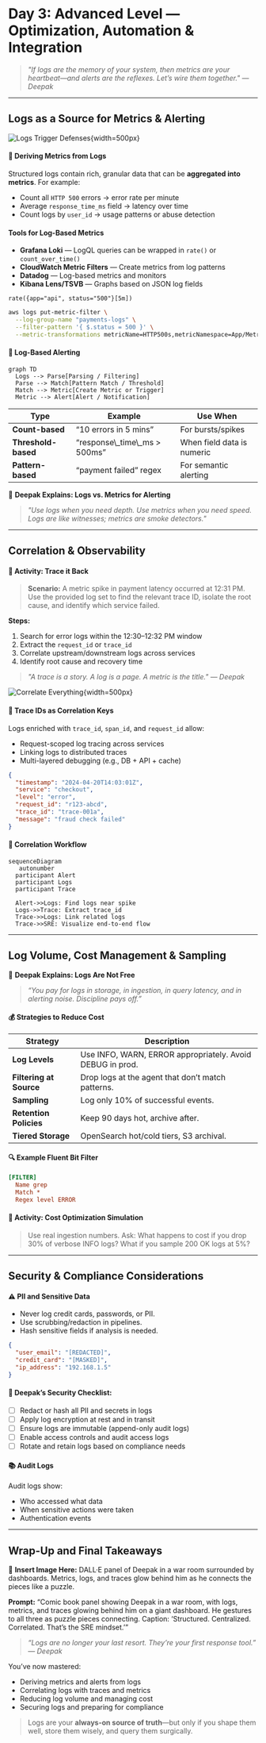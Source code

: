 # **Day 3: Advanced Level — Optimization, Automation & Integration**

> *"If logs are the memory of your system, then metrics are your heartbeat—and alerts are the reflexes. Let’s wire them together." — Deepak*

---

## **Logs as a Source for Metrics & Alerting**

![Logs Trigger Defenses](images/day-03-advanced-panel-1.png){width=500px}

#### 🔄 Deriving Metrics from Logs

Structured logs contain rich, granular data that can be **aggregated into metrics**. For example:

- Count all `HTTP 500` errors → error rate per minute
- Average `response_time_ms` field → latency over time
- Count logs by `user_id` → usage patterns or abuse detection

#### Tools for Log-Based Metrics

- **Grafana Loki** — LogQL queries can be wrapped in `rate()` or `count_over_time()`
- **CloudWatch Metric Filters** — Create metrics from log patterns
- **Datadog** — Log-based metrics and monitors
- **Kibana Lens/TSVB** — Graphs based on JSON log fields

```logql
rate({app="api", status="500"}[5m])
```

```bash
aws logs put-metric-filter \
  --log-group-name "payments-logs" \
  --filter-pattern '{ $.status = 500 }' \
  --metric-transformations metricName=HTTP500s,metricNamespace=App/Metrics,metricValue=1
```

#### 🔔 Log-Based Alerting

```mermaid
graph TD
  Logs --> Parse[Parsing / Filtering]
  Parse --> Match[Pattern Match / Threshold]
  Match --> Metric[Create Metric or Trigger]
  Metric --> Alert[Alert / Notification]
```

| Type                | Example                       | Use When                   |
| ------------------- | ----------------------------- | -------------------------- |
| **Count-based**     | “10 errors in 5 mins”         | For bursts/spikes          |
| **Threshold-based** | “response\\_time\\_ms > 500ms” | When field data is numeric |
| **Pattern-based**   | “payment failed” regex        | For semantic alerting      |

📘 **Deepak Explains: Logs vs. Metrics for Alerting**

> *"Use logs when you need depth. Use metrics when you need speed. Logs are like witnesses; metrics are smoke detectors."*

---

## **Correlation & Observability**

#### 🧪 Activity: Trace it Back

> **Scenario:** A metric spike in payment latency occurred at 12:31 PM. Use the provided log set to find the relevant trace ID, isolate the root cause, and identify which service failed.

**Steps:**
1. Search for error logs within the 12:30–12:32 PM window
2. Extract the `request_id` or `trace_id`
3. Correlate upstream/downstream logs across services
4. Identify root cause and recovery time

> *"A trace is a story. A log is a page. A metric is the title." — Deepak*

![Correlate Everything](images/day-03-advance-panel-2.png){width=500px}

#### 🔁 Trace IDs as Correlation Keys

Logs enriched with `trace_id`, `span_id`, and `request_id` allow:

- Request-scoped log tracing across services
- Linking logs to distributed traces
- Multi-layered debugging (e.g., DB + API + cache)

```json
{
  "timestamp": "2024-04-20T14:03:01Z",
  "service": "checkout",
  "level": "error",
  "request_id": "r123-abcd",
  "trace_id": "trace-001a",
  "message": "fraud check failed"
}
```

#### 🧩 Correlation Workflow

```mermaid
sequenceDiagram
   autonumber
  participant Alert
  participant Logs
  participant Trace

  Alert->>Logs: Find logs near spike
  Logs->>Trace: Extract trace_id
  Trace->>Logs: Link related logs
  Trace->>SRE: Visualize end-to-end flow
```

---

## **Log Volume, Cost Management & Sampling**

📘 **Deepak Explains: Logs Are Not Free**

> *“You pay for logs in storage, in ingestion, in query latency, and in alerting noise. Discipline pays off.”*

#### 💰 Strategies to Reduce Cost

| Strategy                | Description                                               |
| ----------------------- | --------------------------------------------------------- |
| **Log Levels**          | Use INFO, WARN, ERROR appropriately. Avoid DEBUG in prod. |
| **Filtering at Source** | Drop logs at the agent that don’t match patterns.         |
| **Sampling**            | Log only 10% of successful events.                        |
| **Retention Policies**  | Keep 90 days hot, archive after.                          |
| **Tiered Storage**      | OpenSearch hot/cold tiers, S3 archival.                   |

#### 🔍 Example Fluent Bit Filter

```ini
[FILTER]
  Name grep
  Match *
  Regex level ERROR
```

#### 🧪 Activity: Cost Optimization Simulation

> Use real ingestion numbers. Ask: What happens to cost if you drop 30% of verbose INFO logs? What if you sample 200 OK logs at 5%?

---

## **Security & Compliance Considerations**

#### ⚠️ PII and Sensitive Data

- Never log credit cards, passwords, or PII.
- Use scrubbing/redaction in pipelines.
- Hash sensitive fields if analysis is needed.

```json
{
  "user_email": "[REDACTED]",
  "credit_card": "[MASKED]",
  "ip_address": "192.168.1.5"
}
```

#### 🧠 Deepak’s Security Checklist:

- [ ] Redact or hash all PII and secrets in logs
- [ ] Apply log encryption at rest and in transit
- [ ] Ensure logs are immutable (append-only audit logs)
- [ ] Enable access controls and audit access logs
- [ ] Rotate and retain logs based on compliance needs

#### 📚 Audit Logs

Audit logs show:

- Who accessed what data
- When sensitive actions were taken
- Authentication events

---

## **Wrap-Up and Final Takeaways**

📸 **Insert Image Here:** DALL·E panel of Deepak in a war room surrounded by dashboards. Metrics, logs, and traces glow behind him as he connects the pieces like a puzzle.

**Prompt:** “Comic book panel showing Deepak in a war room, with logs, metrics, and traces glowing behind him on a giant dashboard. He gestures to all three as puzzle pieces connecting. Caption: ‘Structured. Centralized. Correlated. That’s the SRE mindset.’”

> *“Logs are no longer your last resort. They’re your first response tool.” — Deepak*

You’ve now mastered:

- Deriving metrics and alerts from logs
- Correlating logs with traces and metrics
- Reducing log volume and managing cost
- Securing logs and preparing for compliance

> Logs are your **always-on source of truth**—but only if you shape them well, store them wisely, and query them surgically.



